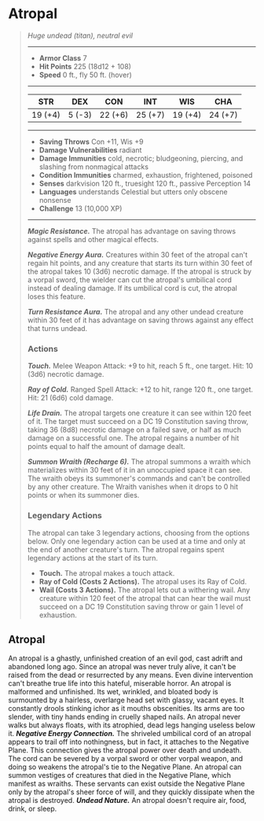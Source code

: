 # Atropal
>*Huge undead (titan), neutral evil*
>___
>- **Armor Class** 7
>- **Hit Points** 225 (18d12 + 108)
>- **Speed** 0 ft., fly 50 ft. (hover)
>___
>|STR|DEX|CON|INT|WIS|CHA|
>|:---:|:---:|:---:|:---:|:---:|:---:|
>|19 (+4)|5 (-3)|22 (+6)|25 (+7)|19 (+4)|24 (+7)|
>___
>- **Saving Throws** Con +11, Wis +9
>- **Damage Vulnerabilities** radiant
>- **Damage Immunities** cold, necrotic; bludgeoning, piercing, and slashing from nonmagical attacks
>- **Condition Immunities** charmed, exhaustion, frightened, poisoned
>- **Senses** darkvision 120 ft., truesight 120 ft., passive Perception 14
>- **Languages** understands Celestial but utters only obscene nonsense
>- **Challenge** 13 (10,000 XP)
>___
>***Magic Resistance.*** The atropal has advantage on saving throws against spells and other magical effects.  
>
>***Negative Energy Aura.*** Creatures within 30 feet of the atropal can't regain hit points, and any creature that starts its turn within 30 feet of the atropal takes 10 (3d6) necrotic damage. If the atropal is struck by a vorpal sword, the wielder can cut the atropal's umbilical cord instead of dealing damage. If its umbilical cord is cut, the atropal loses this feature.  
>
>***Turn Resistance Aura.*** The atropal and any other undead creature within 30 feet of it has advantage on saving throws against any effect that turns undead.  
>
>### Actions
>***Touch.*** Melee Weapon Attack: +9 to hit, reach 5 ft., one target. Hit: 10 (3d6) necrotic damage.  
>
>***Ray of Cold.*** Ranged Spell Attack: +12 to hit, range 120 ft., one target. Hit: 21 (6d6) cold damage.  
>
>***Life Drain.*** The atropal targets one creature it can see within 120 feet of it. The target must succeed on a DC 19 Constitution saving throw, taking 36 (8d8) necrotic damage on a failed save, or half as much damage on a successful one. The atropal regains a number of hit points equal to half the amount of damage dealt.  
>
>***Summon Wraith (Recharge 6).*** The atropal summons a wraith which materializes within 30 feet of it in an unoccupied space it can see. The wraith obeys its summoner's commands and can't be controlled by any other creature. The Wraith vanishes when it drops to 0 hit points or when its summoner dies.  
>
>### Legendary Actions
>The atropal can take 3 legendary actions, choosing from the options below. Only one legendary action can be used at a time and only at the end of another creature's turn. The atropal regains spent legendary actions at the start of its turn.
>
>- **Touch.** The atropal makes a touch attack.
>- **Ray of Cold (Costs 2 Actions).** The atropal uses its Ray of Cold.
>- **Wail (Costs 3 Actions).** The atropal lets out a withering wail. Any creature within 120 feet of the atropal that can hear the wail must succeed on a DC 19 Constitution saving throw or gain 1 level of exhaustion.
## Atropal
An atropal is a ghastly, unfinished creation of an evil god, cast adrift and abandoned long ago. Since an atropal was never truly alive, it can't be raised from the dead or resurrected by any means. Even divine intervention can't breathe true life into this hateful, miserable horror.
An atropal is malformed and unfinished. Its wet, wrinkled, and bloated body is surmounted by a hairless, overlarge head set with glassy, vacant eyes. It constantly drools stinking ichor as it mouths obscenities. Its arms are too slender, with tiny hands ending in cruelly shaped nails. An atropal never walks but always floats, with its atrophied, dead legs hanging useless below it.
***Negative Energy Connection.*** The shriveled umbilical cord of an atropal appears to trail off into nothingness, but in fact, it attaches to the Negative Plane. This connection gives the atropal power over death and undeath. The cord can be severed by a vorpal sword or other vorpal weapon, and doing so weakens the atropal's tie to the Negative Plane.
An atropal can summon vestiges of creatures that died in the Negative Plane, which manifest as wraiths. These servants can exist outside the Negative Plane only by the atropal's sheer force of will, and they quickly dissipate when the atropal is destroyed.
***Undead Nature.*** An atropal doesn't require air, food, drink, or sleep.